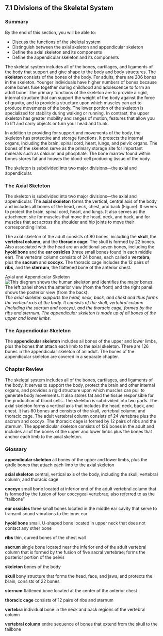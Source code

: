 ##  7.1 Divisions of the Skeletal System 

### Summary

By the end of this section, you will be able to: 

  - Discuss the functions of the skeletal system
  - Distinguish between the axial skeleton and appendicular skeleton
  - Define the axial skeleton and its components
  - Define the appendicular skeleton and its components

The skeletal system includes all of the bones, cartilages, and ligaments of the body that support and give shape to the body and body structures. The **skeleton** consists of the bones of the body. For adults, there are 206 bones in the skeleton. Younger individuals have higher numbers of bones because some bones fuse together during childhood and adolescence to form an adult bone. The primary functions of the skeleton are to provide a rigid, internal structure that can support the weight of the body against the force of gravity, and to provide a structure upon which muscles can act to produce movements of the body. The lower portion of the skeleton is specialized for stability during walking or running. In contrast, the upper skeleton has greater mobility and ranges of motion, features that allow you to lift and carry objects or turn your head and trunk.

In addition to providing for support and movements of the body, the skeleton has protective and storage functions. It protects the internal organs, including the brain, spinal cord, heart, lungs, and pelvic organs. The bones of the skeleton serve as the primary storage site for important minerals such as calcium and phosphate. The bone marrow found within bones stores fat and houses the blood-cell producing tissue of the body.

The skeleton is subdivided into two major divisions—the axial and appendicular.

### The Axial Skeleton

The skeleton is subdivided into two major divisions—the axial and appendicular. The **axial skeleton** forms the vertical, central axis of the body and includes all bones of the head, neck, chest, and back (Figure). It serves to protect the brain, spinal cord, heart, and lungs. It also serves as the attachment site for muscles that move the head, neck, and back, and for muscles that act across the shoulder and hip joints to move their corresponding limbs.

The axial skeleton of the adult consists of 80 bones, including the **skull**, the **vertebral column**, and the **thoracic cage**. The skull is formed by 22 bones. Also associated with the head are an additional seven bones, including the **hyoid bone** and the **ear ossicles** (three small bones found in each middle ear). The vertebral column consists of 24 bones, each called a **vertebra**, plus the **sacrum** and **coccyx**. The thoracic cage includes the 12 pairs of **ribs**, and the **sternum**, the flattened bone of the anterior chest.

Axial and Appendicular Skeleton ![This diagram shows the human skeleton and identifies the major bones. The left panel shows the anterior view \(from the front\) and the right panel shows the posterior view \(from the back\).][1] _The axial skeleton supports the head, neck, back, and chest and thus forms the vertical axis of the body. It consists of the skull, vertebral column (including the sacrum and coccyx), and the thoracic cage, formed by the ribs and sternum. The appendicular skeleton is made up of all bones of the upper and lower limbs._

### The Appendicular Skeleton

The **appendicular skeleton** includes all bones of the upper and lower limbs, plus the bones that attach each limb to the axial skeleton. There are 126 bones in the appendicular skeleton of an adult. The bones of the appendicular skeleton are covered in a separate chapter.

### Chapter Review

The skeletal system includes all of the bones, cartilages, and ligaments of the body. It serves to support the body, protect the brain and other internal organs, and provides a rigid structure upon which muscles can pull to generate body movements. It also stores fat and the tissue responsible for the production of blood cells. The skeleton is subdivided into two parts. The axial skeleton forms a vertical axis that includes the head, neck, back, and chest. It has 80 bones and consists of the skull, vertebral column, and thoracic cage. The adult vertebral column consists of 24 vertebrae plus the sacrum and coccyx. The thoracic cage is formed by 12 pairs of ribs and the sternum. The appendicular skeleton consists of 126 bones in the adult and includes all of the bones of the upper and lower limbs plus the bones that anchor each limb to the axial skeleton.

### Glossary

**appendicular skeleton** all bones of the upper and lower limbs, plus the girdle bones that attach each limb to the axial skeleton

**axial skeleton** central, vertical axis of the body, including the skull, vertebral column, and thoracic cage

**coccyx** small bone located at inferior end of the adult vertebral column that is formed by the fusion of four coccygeal vertebrae; also referred to as the “tailbone”

**ear ossicles** three small bones located in the middle ear cavity that serve to transmit sound vibrations to the inner ear

**hyoid bone** small, U-shaped bone located in upper neck that does not contact any other bone

**ribs** thin, curved bones of the chest wall

**sacrum** single bone located near the inferior end of the adult vertebral column that is formed by the fusion of five sacral vertebrae; forms the posterior portion of the pelvis

**skeleton** bones of the body

**skull** bony structure that forms the head, face, and jaws, and protects the brain; consists of 22 bones

**sternum** flattened bone located at the center of the anterior chest

**thoracic cage** consists of 12 pairs of ribs and sternum

**vertebra** individual bone in the neck and back regions of the vertebral column

**vertebral column** entire sequence of bones that extend from the skull to the tailbone

   [1]: https://cnx.org/resources/396b721fa42661991f46848191e060757148dcca/701_Axial_Skeleton-01.jpg

